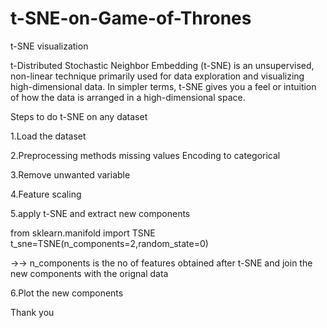 # t-SNE-on-Game-of-Thrones
t-SNE visualization 

t-Distributed Stochastic Neighbor Embedding (t-SNE) is an unsupervised, non-linear technique primarily used for data exploration and visualizing high-dimensional data.
In simpler terms, t-SNE gives you a feel or intuition of how the data is arranged in a high-dimensional space. 

Steps to do t-SNE on any dataset

1.Load the dataset

2.Preprocessing methods
 missing values
 Encoding to categorical
 
3.Remove unwanted variable 

4.Feature scaling

5.apply t-SNE and extract new components

from sklearn.manifold import TSNE
t_sne=TSNE(n_components=2,random_state=0)

->-> n_components is the no of features obtained after t-SNE
and join the new components with the orignal data

6.Plot the new components



Thank you
